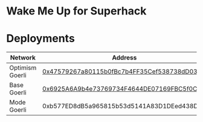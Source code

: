# Wake Me Up for Superhack

# Deployments
| Network               | Address                                          |
|-----------------------|--------------------------------------------------|
| Optimism Goerli |[0x47579267a80115b0fBc7b4FF35Cef538738dD036](https://goerli-optimism.etherscan.io/address/0x47579267a80115b0fBc7b4FF35Cef538738dD036) |
| Base Goerli |[0x6925A6A9b4e73769734F4644DE07169FBC5f0C57]()  |
| Mode Goerli |0xb577ED8dB5a965815b53d5141A83D1DEed438DBC|

